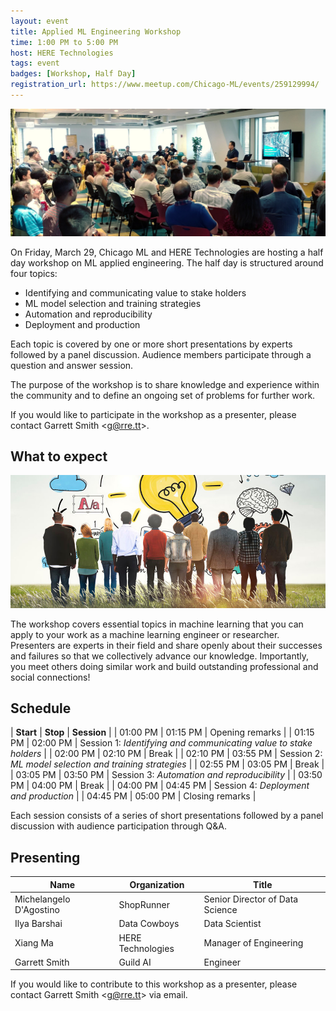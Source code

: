 ```yaml
---
layout: event
title: Applied ML Engineering Workshop
time: 1:00 PM to 5:00 PM
host: HERE Technologies
tags: event
badges: [Workshop, Half Day]
registration_url: https://www.meetup.com/Chicago-ML/events/259129994/
---
```


![](/assets/images/here-talk.jpg)

On Friday, March 29, Chicago ML and HERE Technologies are hosting a
half day workshop on ML applied engineering. The half day is
structured around four topics:

- Identifying and communicating value to stake holders
- ML model selection and training strategies
- Automation and reproducibility
- Deployment and production

Each topic is covered by one or more short presentations by experts
followed by a panel discussion. Audience members participate through a
question and answer session.

The purpose of the workshop is to share knowledge and experience
within the community and to define an ongoing set of problems for
further work.

If you would like to participate in the workshop as a presenter,
    please contact Garrett Smith &lt;g@rre.tt&gt;.

<!--more-->

## What to expect

![](/assets/images/collaborate-NON-FREE-123RF.jpg)

The workshop covers essential topics in machine learning that you can
apply to your work as a machine learning engineer or
researcher. Presenters are experts in their field and share openly
about their successes and failures so that we collectively advance our
knowledge. Importantly, you meet others doing similar work and build
outstanding professional and social connections!

## Schedule

| **Start** | **Stop** | **Session** |
| 01:00 PM | 01:15 PM | Opening remarks |
| 01:15 PM | 02:00 PM | Session 1: *Identifying and communicating value to stake holders* |
| 02:00 PM | 02:10 PM | Break |
| 02:10 PM | 03:55 PM | Session 2: *ML model selection and training strategies* |
| 02:55 PM | 03:05 PM | Break |
| 03:05 PM | 03:50 PM | Session 3: *Automation and reproducibility* |
| 03:50 PM | 04:00 PM | Break |
| 04:00 PM | 04:45 PM | Session 4: *Deployment and production* |
| 04:45 PM | 05:00 PM | Closing remarks |

Each session consists of a series of short presentations followed by a
panel discussion with audience participation through Q&A.

## Presenting

| Name                    | Organization      | Title                           |
|-------------------------|-------------------|---------------------------------|
| Michelangelo D'Agostino | ShopRunner        | Senior Director of Data Science |
| Ilya Barshai            | Data Cowboys      | Data Scientist                  |
| Xiang Ma                | HERE Technologies | Manager of Engineering          |
| Garrett Smith           | Guild AI          | Engineer                        |

If you would like to contribute to this workshop as a presenter,
please contact Garrett Smith &lt;g@rre.tt&gt; via email.
